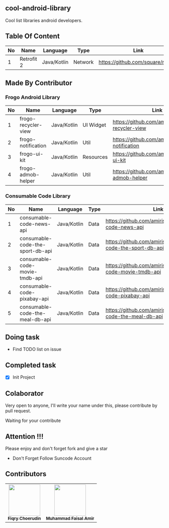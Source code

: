 ## cool-android-library
Cool list libraries android developers.

## Table Of Content
| No | Name       | Language    |Type    | Link                               |
|----|------------|-------------|--------|------------------------------------|
| 1  | Retrofit 2 | Java/Kotlin |Network | https://github.com/square/retrofit |

## Made By Contributor

### Frogo Android Library
| No | Name       | Language    |Type    | Link                               |
|----|------------|-------------|--------|------------------------------------|
| 1  | frogo-recycler-view | Java/Kotlin | UI Widget | https://github.com/amirisback/frogo-recycler-view |
| 2  | frogo-notification | Java/Kotlin | Util | https://github.com/amirisback/frogo-notification |
| 3  | frogo-ui-kit | Java/Kotlin | Resources | https://github.com/amirisback/frogo-ui-kit |
| 4  | frogo-admob-helper | Java/Kotlin | Util | https://github.com/amirisback/frogo-admob-helper |

### Consumable Code Library
| No | Name       | Language    |Type    | Link                               |
|----|------------|-------------|--------|------------------------------------|
| 1 | consumable-code-news-api | Java/Kotlin | Data | https://github.com/amirisback/consumable-code-news-api |
| 2  | consumable-code-the-sport-db-api | Java/Kotlin | Data | https://github.com/amirisback/consumable-code-the-sport-db-api |
| 3  | consumable-code-movie-tmdb-api | Java/Kotlin | Data | https://github.com/amirisback/consumable-code-movie-tmdb-api |
| 4  | consumable-code-pixabay-api | Java/Kotlin | Data | https://github.com/amirisback/consumable-code-pixabay-api |
| 5  | consumable-code-the-meal-db-api | Java/Kotlin | Data | https://github.com/amirisback/consumable-code-the-meal-db-api |

## Doing task
- Find TODO list on issue

## Completed task
- [x] Init Project

## Colaborator
Very open to anyone, I'll write your name under this, please contribute by pull request.

Waiting for your contribute

## Attention !!!
Please enjoy and don't forget fork and give a star
- Don't Forget Follow Suncode Account

## Contributors

<!-- ALL-CONTRIBUTORS-LIST:START - Do not remove or modify this section -->
<!-- prettier-ignore-start -->
<!-- markdownlint-disable -->

<table>
    <tr>
    <td align="center"><a href="https://github.com/fiqryq"><img src="https://avatars0.githubusercontent.com/u/25787603?s=460&u=749bf34a4809d0a66eb84477437970e75e76ba2a&v=4"width="100px;" alt=""/><br /><sub><b>Fiqry Choerudin</b></td>
            <td align="center"><a href="https://github.com/amirisback"><img src="https://avatars0.githubusercontent.com/u/24654871?s=400&u=373875d7fdb4d8bf718f3759c34f589f2387ea5f&v=4"width="100px;" alt=""/><br /><sub><b>Muhammad Faisal Amir</b></td>
</table>
